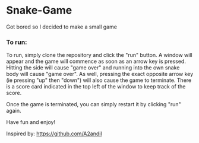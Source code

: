 # Snake-Game
Got bored so I decided to make a small game


### To run:

To run, simply clone the repository and click the "run" button. A window will appear and the game will commence as soon as an arrow key is pressed. Hitting the side will cause "game over" and running into the own snake body will cause "game over". As well, pressing the exact opposite arrow key (ie pressing "up" then "down") will also cause the game to terminate. There is a score card indicated in the top left of the window to keep track of the score. 

Once the game is terminated, you can simply restart it by clicking "run" again.

Have fun and enjoy!

Inspired by: https://github.com/A2andil
